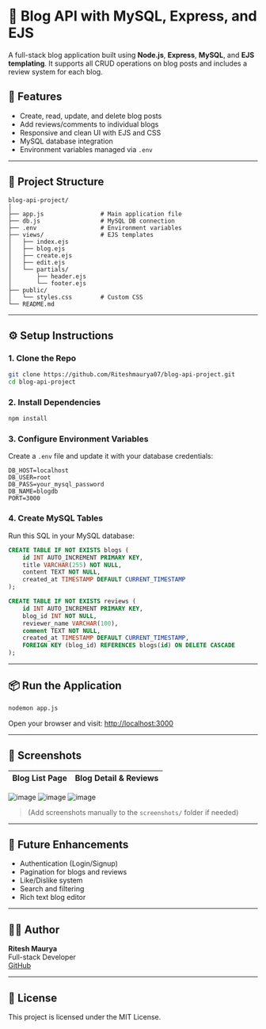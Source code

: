 # 📝 Blog API with MySQL, Express, and EJS

A full-stack blog application built using **Node.js**, **Express**, **MySQL**, and **EJS templating**. It supports all CRUD operations on blog posts and includes a review system for each blog.

## 🚀 Features

- Create, read, update, and delete blog posts
- Add reviews/comments to individual blogs
- Responsive and clean UI with EJS and CSS
- MySQL database integration
- Environment variables managed via `.env`

---

## 📂 Project Structure

```
blog-api-project/
│
├── app.js                # Main application file
├── db.js                 # MySQL DB connection
├── .env                  # Environment variables
├── views/                # EJS templates
│   ├── index.ejs
│   ├── blog.ejs
│   ├── create.ejs
│   ├── edit.ejs
│   └── partials/
│       ├── header.ejs
│       └── footer.ejs
├── public/
│   └── styles.css        # Custom CSS
└── README.md
```

---

## ⚙️ Setup Instructions

### 1. Clone the Repo

```bash
git clone https://github.com/Riteshmaurya07/blog-api-project.git
cd blog-api-project
```

### 2. Install Dependencies

```bash
npm install
```

### 3. Configure Environment Variables

Create a `.env` file and update it with your database credentials:

```env
DB_HOST=localhost
DB_USER=root
DB_PASS=your_mysql_password
DB_NAME=blogdb
PORT=3000
```

### 4. Create MySQL Tables

Run this SQL in your MySQL database:

```sql
CREATE TABLE IF NOT EXISTS blogs (
    id INT AUTO_INCREMENT PRIMARY KEY,
    title VARCHAR(255) NOT NULL,
    content TEXT NOT NULL,
    created_at TIMESTAMP DEFAULT CURRENT_TIMESTAMP
);

CREATE TABLE IF NOT EXISTS reviews (
    id INT AUTO_INCREMENT PRIMARY KEY,
    blog_id INT NOT NULL,
    reviewer_name VARCHAR(100),
    comment TEXT NOT NULL,
    created_at TIMESTAMP DEFAULT CURRENT_TIMESTAMP,
    FOREIGN KEY (blog_id) REFERENCES blogs(id) ON DELETE CASCADE
);
```

---

## 📦 Run the Application

```bash
nodemon app.js
```

Open your browser and visit: [http://localhost:3000](http://localhost:3000)

---

## 📸 Screenshots

| Blog List Page | Blog Detail & Reviews |
|----------------|------------------------|
![image](https://github.com/user-attachments/assets/2202addc-8c2e-46b8-8371-76ff5c8ed27e)
![image](https://github.com/user-attachments/assets/30e1ad30-dcaf-4c35-bb54-27b1f0387c88)
![image](https://github.com/user-attachments/assets/8a550fb9-0b04-48ed-9465-f509695385f3)


> (Add screenshots manually to the `screenshots/` folder if needed)

---

## 📌 Future Enhancements

- Authentication (Login/Signup)
- Pagination for blogs and reviews
- Like/Dislike system
- Search and filtering
- Rich text blog editor

---

## 🧑‍💻 Author

**Ritesh Maurya**  
Full-stack Developer  
[GitHub](https://github.com/Riteshmaurya07)

---

## 📝 License

This project is licensed under the MIT License.
